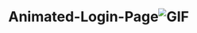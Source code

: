 # Animated-Login-Page![GIF](https://user-images.githubusercontent.com/110749853/189907409-7ff0ab46-3834-4696-81cb-218bc02e0e38.gif)
